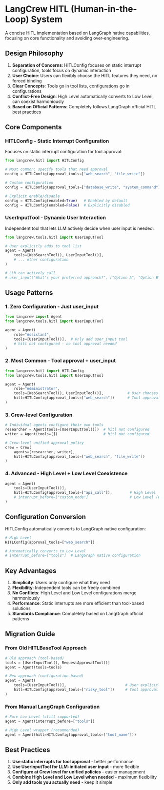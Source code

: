 # LangCrew HITL (Human-in-the-Loop) System

A concise HITL implementation based on LangGraph native capabilities, focusing on core functionality and avoiding over-engineering.

## Design Philosophy

1. **Separation of Concerns**: HITLConfig focuses on static interrupt configuration, tools focus on dynamic interaction
2. **User Choice**: Users can flexibly choose the HITL features they need, no forced binding
3. **Clear Concepts**: Tools go in tool lists, configurations go in configurations
4. **Conflict-Free Design**: High Level automatically converts to Low Level, can coexist harmoniously
5. **Based on Official Patterns**: Completely follows LangGraph official HITL best practices

## Core Components

### HITLConfig - Static Interrupt Configuration

Focuses on static interrupt configuration for tool approval:

```python
from langcrew.hitl import HITLConfig

# Most common: specify tools that need approval
config = HITLConfig(approval_tools=["web_search", "file_write"])

# Custom configuration
config = HITLConfig(approval_tools=["database_write", "system_command"])

# Explicit enable/disable
config = HITLConfig(enabled=True)   # Enabled by default
config = HITLConfig(enabled=False)  # Explicitly disabled
```

### UserInputTool - Dynamic User Interaction

Independent tool that lets LLM actively decide when user input is needed:

```python
from langcrew.tools.hitl import UserInputTool

# User explicitly adds to tool list
agent = Agent(
    tools=[WebSearchTool(), UserInputTool()],
    # ... other configuration
)

# LLM can actively call
# user_input("What's your preferred approach?", ["Option A", "Option B"])
```

## Usage Patterns

### 1. Zero Configuration - Just user_input

```python
from langcrew import Agent
from langcrew.tools.hitl import UserInputTool

agent = Agent(
    role="Assistant",
    tools=[UserInputTool()],  # Only add user_input tool
    # hitl not configured - no tool approval needed
)
```

### 2. Most Common - Tool approval + user_input

```python
from langcrew.hitl import HITLConfig
from langcrew.tools.hitl import UserInputTool

agent = Agent(
    role="Administrator", 
    tools=[WebSearchTool(), UserInputTool()],           # User chooses tools
    hitl=HITLConfig(approval_tools=["web_search"])      # Tool approval
)
```

### 3. Crew-level Configuration

```python
# Individual agents configure their own tools
researcher = Agent(tools=[UserInputTool()])  # hitl not configured
writer = Agent(tools=[])                     # hitl not configured

# Crew-level unified approval policy
crew = Crew(
    agents=[researcher, writer],
    hitl=HITLConfig(approval_tools=["web_search", "file_write"])
)
```

### 4. Advanced - High Level + Low Level Coexistence

```python
agent = Agent(
    tools=[UserInputTool()],
    hitl=HITLConfig(approval_tools=["api_call"]),        # High Level
    # interrupt_before=["custom_node"]                   # Low Level (would be merged)
)
```

## Configuration Conversion

HITLConfig automatically converts to LangGraph native configuration:

```python
# High Level
HITLConfig(approval_tools=["web_search"])

# Automatically converts to Low Level
# interrupt_before=["tools"]  # LangGraph native configuration
```

## Key Advantages

1. **Simplicity**: Users only configure what they need
2. **Flexibility**: Independent tools can be freely combined
3. **No Conflicts**: High Level and Low Level configurations merge harmoniously
4. **Performance**: Static interrupts are more efficient than tool-based solutions
5. **Standards Compliance**: Completely based on LangGraph official patterns

## Migration Guide

### From Old HITLBaseTool Approach

```python
# Old approach (tool-based)
tools = [UserInputTool(), RequestApprovalTool()]
agent = Agent(tools=tools)

# New approach (configuration-based)
agent = Agent(
    tools=[UserInputTool()],                           # User explicitly adds
    hitl=HITLConfig(approval_tools=["risky_tool"])     # Tool approval via configuration
)
```

### From Manual LangGraph Configuration

```python
# Pure Low Level (still supported)
agent = Agent(interrupt_before=["tools"])

# High Level wrapper (recommended)
agent = Agent(hitl=HITLConfig(approval_tools=["tool_name"]))
```

## Best Practices

1. **Use static interrupts for tool approval** - better performance
2. **Use UserInputTool for LLM-initiated user input** - more flexible
3. **Configure at Crew level for unified policies** - easier management
4. **Combine High Level and Low Level when needed** - maximum flexibility
5. **Only add tools you actually need** - keep it simple 